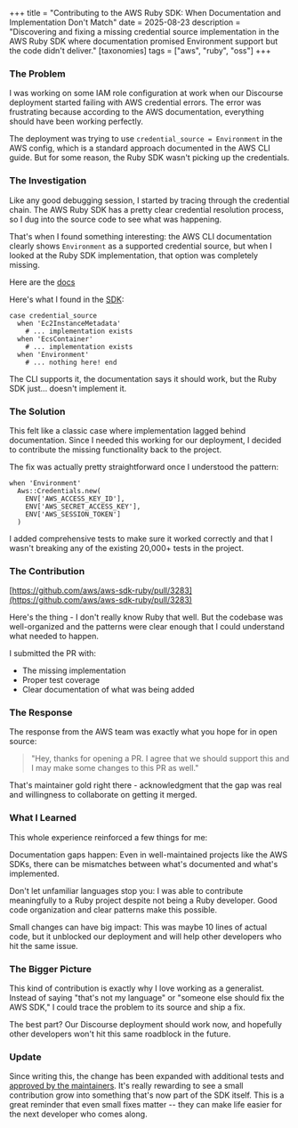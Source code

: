 +++
title = "Contributing to the AWS Ruby SDK: When Documentation and Implementation Don't Match"
date = 2025-08-23
description = "Discovering and fixing a missing credential source implementation in the AWS Ruby SDK where documentation promised Environment support but the code didn't deliver."
[taxonomies]
tags = ["aws", "ruby", "oss"]
+++

### The Problem

I was working on some IAM role configuration at work when our Discourse
deployment started failing with AWS credential errors. The error was
frustrating because according to the AWS documentation, everything should have
been working perfectly.

The deployment was trying to use `credential_source = Environment` in the AWS
config, which is a standard approach documented in the AWS CLI guide. But for
some reason, the Ruby SDK wasn't picking up the credentials.

### The Investigation

Like any good debugging session, I started by tracing through the credential
chain. The AWS Ruby SDK has a pretty clear credential resolution process, so I
dug into the source code to see what was happening.

That's when I found something interesting: the AWS CLI documentation clearly
shows `Environment` as a supported credential source, but when I looked at the
Ruby SDK implementation, that option was completely missing.

Here are the [docs](https://docs.aws.amazon.com/cli/latest/userguide/cli-configure-role.html)

Here's what I found in the [SDK](https://github.com/aws/aws-sdk-ruby/blob/version-3/gems/aws-sdk-core/lib/aws-sdk-core/shared_config.rb#L362):

```
case credential_source
  when 'Ec2InstanceMetadata'
    # ... implementation exists
  when 'EcsContainer'
    # ... implementation exists
  when 'Environment'
    # ... nothing here! end
```

The CLI supports it, the documentation says it should work, but the Ruby SDK
just... doesn't implement it.

### The Solution

This felt like a classic case where implementation lagged behind documentation.
Since I needed this working for our deployment, I decided to contribute the
missing functionality back to the project.

The fix was actually pretty straightforward once I understood the pattern:
```
when 'Environment'
  Aws::Credentials.new(
    ENV['AWS_ACCESS_KEY_ID'],
    ENV['AWS_SECRET_ACCESS_KEY'],
    ENV['AWS_SESSION_TOKEN']
  )
```

I added comprehensive tests to make sure it worked correctly and that I wasn't
breaking any of the existing 20,000+ tests in the project.

### The Contribution

[https://github.com/aws/aws-sdk-ruby/pull/3283](https://github.com/aws/aws-sdk-ruby/pull/3283)

Here's the thing - I don't really know Ruby that well. But the codebase was
well-organized and the patterns were clear enough that I could understand what
needed to happen.

I submitted the PR with:

-   The missing implementation
-   Proper test coverage
-   Clear documentation of what was being added

### The Response

The response from the AWS team was exactly what you hope for in open source:

> "Hey, thanks for opening a PR. I agree that we should support this and I may
> make some changes to this PR as well."

That's maintainer gold right there - acknowledgment that the gap was real and
willingness to collaborate on getting it merged.

### What I Learned

This whole experience reinforced a few things for me:

Documentation gaps happen: Even in well-maintained projects like the AWS SDKs,
there can be mismatches between what's documented and what's implemented.

Don't let unfamiliar languages stop you: I was able to contribute meaningfully
to a Ruby project despite not being a Ruby developer. Good code organization
and clear patterns make this possible.

Small changes can have big impact: This was maybe 10 lines of actual code, but
it unblocked our deployment and will help other developers who hit the same
issue.

### The Bigger Picture

This kind of contribution is exactly why I love working as a generalist.
Instead of saying "that's not my language" or "someone else should fix the AWS
SDK," I could trace the problem to its source and ship a fix.

The best part? Our Discourse deployment should work now, and hopefully other
developers won't hit this same roadblock in the future.

### Update

Since writing this, the change has been expanded with additional tests and
[approved by the maintainers](https://github.com/aws/aws-sdk-ruby/pull/3283).
It's really rewarding to see a small contribution grow into something that's
now part of the SDK itself. This is a great reminder that even small fixes
matter -- they can make life easier for the next developer who comes along.
